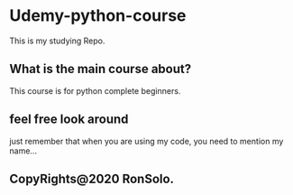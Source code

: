 # Udemy-python-course
This is my studying Repo.
## What is the main course about?
This course is for python complete beginners.

## feel free look around
just remember that when you are using my code,
you need to mention my name...


## CopyRights@2020 RonSolo.
